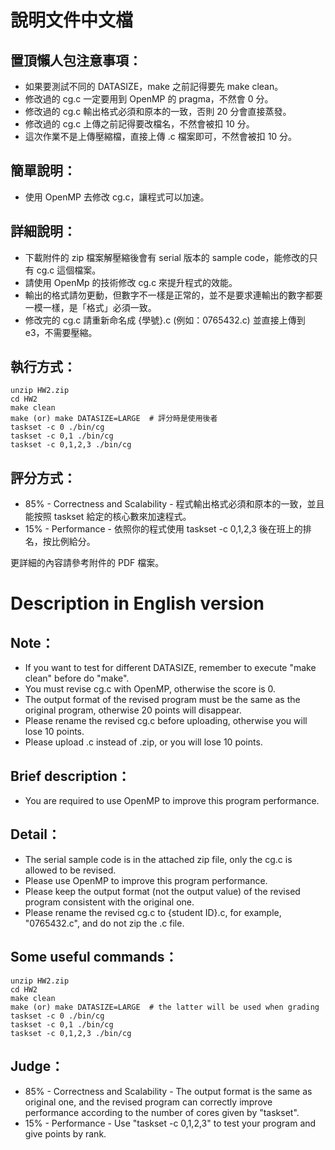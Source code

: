 # 說明文件中文檔
## 置頂懶人包注意事項：

- 如果要測試不同的 DATASIZE，make 之前記得要先 make clean。
- 修改過的 cg.c 一定要用到 OpenMP 的 pragma，不然會 0 分。
- 修改過的 cg.c 輸出格式必須和原本的一致，否則 20 分會直接蒸發。
- 修改過的 cg.c 上傳之前記得要改檔名，不然會被扣 10 分。
- 這次作業不是上傳壓縮檔，直接上傳 .c 檔案即可，不然會被扣 10 分。


## 簡單說明：

- 使用 OpenMP 去修改 cg.c，讓程式可以加速。



## 詳細說明：

- 下載附件的 zip 檔案解壓縮後會有 serial 版本的 sample code，能修改的只有 cg.c 這個檔案。
- 請使用 OpenMp 的技術修改 cg.c 來提升程式的效能。
- 輸出的格式請勿更動，但數字不一樣是正常的，並不是要求連輸出的數字都要一模一樣，是「格式」必須一致。
- 修改完的 cg.c 請重新命名成 {學號}.c (例如：0765432.c) 並直接上傳到 e3，不需要壓縮。


## 執行方式：
```
unzip HW2.zip
cd HW2
make clean
make (or) make DATASIZE=LARGE  # 評分時是使用後者
taskset -c 0 ./bin/cg
taskset -c 0,1 ./bin/cg
taskset -c 0,1,2,3 ./bin/cg
```

## 評分方式：

- 85% - Correctness and Scalability - 程式輸出格式必須和原本的一致，並且能按照 taskset 給定的核心數來加速程式。
- 15% - Performance - 依照你的程式使用 taskset -c 0,1,2,3 後在班上的排名，按比例給分。


更詳細的內容請參考附件的 PDF 檔案。

# Description in English version

## Note：

- If you want to test for different DATASIZE, remember to execute "make clean" before do "make".
- You must revise cg.c with OpenMP, otherwise the score is 0.
- The output format of the revised program must be the same as the original program, otherwise 20 points will disappear.
- Please rename the revised cg.c before uploading, otherwise you will lose 10 points.
- Please upload .c instead of .zip, or you will lose 10 points.


## Brief description：

- You are required to use OpenMP to improve this program performance.



## Detail：

- The serial sample code is in the attached zip file, only the cg.c is allowed to be revised.
- Please use OpenMP to improve this program performance.
- Please keep the output format (not the output value) of the revised program consistent with the original one.
- Please rename the revised cg.c to {student ID}.c, for example, "0765432.c", and do not zip the .c file.


## Some useful commands：
```
unzip HW2.zip
cd HW2
make clean
make (or) make DATASIZE=LARGE  # the latter will be used when grading
taskset -c 0 ./bin/cg
taskset -c 0,1 ./bin/cg
taskset -c 0,1,2,3 ./bin/cg
```
## Judge：

- 85% - Correctness and Scalability - The output format is the same as original one, and the revised program can correctly improve performance according to the number of cores given by "taskset".
- 15% - Performance - Use "taskset -c 0,1,2,3" to test your program and give points by rank.
